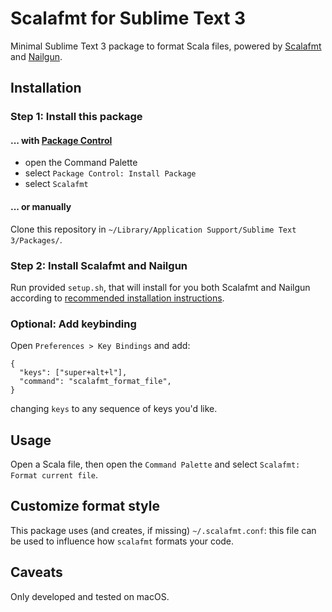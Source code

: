 # Scalafmt for Sublime Text 3

Minimal Sublime Text 3 package to format Scala files, powered by [Scalafmt](http://[scalameta.org/scalafmt) and [Nailgun](https://github.com/martylamb/nailgun).

## Installation

### Step 1: Install this package

#### ... with [Package Control](https://packagecontrol.io/)

- open the Command Palette
- select `Package Control: Install Package`
- select `Scalafmt`

#### ... or manually

Clone this repository in `~/Library/Application Support/Sublime Text 3/Packages/`.

### Step 2: Install Scalafmt and Nailgun

Run provided `setup.sh`, that will install for you both Scalafmt and Nailgun according to [recommended installation instructions](http://scalameta.org/scalafmt/#Installation).

### Optional: Add keybinding

Open `Preferences > Key Bindings` and add:

    {
      "keys": ["super+alt+l"],
      "command": "scalafmt_format_file",
    }

changing `keys` to any sequence of keys you'd like.

## Usage

Open a Scala file, then open the `Command Palette` and select `Scalafmt: Format current file`.

## Customize format style

This package uses (and creates, if missing) `~/.scalafmt.conf`: this file can be used to influence how `scalafmt` formats your code.

## Caveats

Only developed and tested on macOS.
